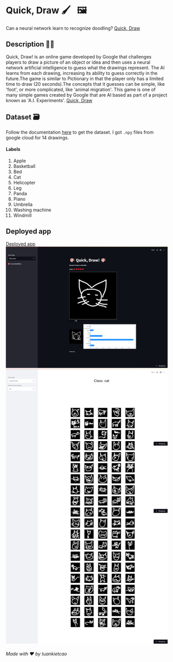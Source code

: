 # Quick, Draw 🖌️ &nbsp; 🖼️

Can a neural network learn to recognize doodling? [Quick, Draw](https://quickdraw.withgoogle.com/)

## Description 👨‍🎨
Quick, Draw! is an online game developed by Google that challenges players to draw a picture of an object or idea and then uses a neural network artificial intelligence to guess what the drawings represent. The AI learns from each drawing, increasing its ability to guess correctly in the future.The game is similar to Pictionary in that the player only has a limited time to draw (20 seconds).The concepts that it guesses can be simple, like 'foot', or more complicated, like 'animal migration'. This game is one of many simple games created by Google that are AI based as part of a project known as 'A.I. Experiments'. [Quick, Draw](https://quickdraw.withgoogle.com/)

## Dataset 🗃️
Follow the documentation [here](https://github.com/googlecreativelab/quickdraw-dataset) to get the dataset. I got `.npy` files from google cloud for 14 drawings.

#### Labels
1) Apple 
2) Basketball 
3) Bed 
4) Cat 
5) Helicopter 
6) Leg 
7) Panda 
8) Piano 
9) Umbrella
10) Washing machine 
11) Windmill 

## Deployed app
[Deployed app](https://quickdraw.streamlit.app/)
![play page](screencapture-quickdraw-streamlit-app-2024-08-28-18_44_02.png)
![visualize page](screencapture-quickdraw-streamlit-app-2024-08-28-18_44_38.png)


###### Made with ❤️ by tuankietcao
